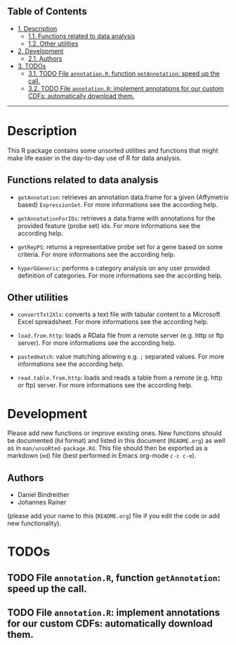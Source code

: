 <div id="table-of-contents">
<h2>Table of Contents</h2>
<div id="text-table-of-contents">
<ul>
<li><a href="#sec-1">1. Description</a>
<ul>
<li><a href="#sec-1-1">1.1. Functions related to data analysis</a></li>
<li><a href="#sec-1-2">1.2. Other utilities</a></li>
</ul>
</li>
<li><a href="#sec-2">2. Development</a>
<ul>
<li><a href="#sec-2-1">2.1. Authors</a></li>
</ul>
</li>
<li><a href="#sec-3">3. TODOs</a>
<ul>
<li><a href="#sec-3-1">3.1. <span class="todo TODO">TODO</span> File <code>annotation.R</code>, function <code>getAnnotation</code>: speed up the call.</a></li>
<li><a href="#sec-3-2">3.2. <span class="todo TODO">TODO</span> File <code>annotation.R</code>: implement annotations for our custom CDFs: automatically download them.</a></li>
</ul>
</li>
</ul>
</div>
</div>

---

# Description

This R package contains some unsorted utilities and functions that might make life easier in the day-to-day use of R for data analysis.

## Functions related to data analysis

-   `getAnnotation`: retrieves an annotation data.frame for a given (Affymetrix based) `ExpressionSet`. For more informations see the according help.

-   `getAnnotationForIDs`: retrieves a data.frame with annotations for the provided feature (probe set) ids. For more informations see the according help.

-   `getRepPS`: returns a representative probe set for a gene based on some criteria. For more informations see the according help.

-   `hyperGGeneric`: performs a category analysis on any user provided definition of categories. For more informations see the according help.

## Other utilities

-   `convertTxt2Xls`: converts a text file with tabular content to a Microsoft Excel spreadsheet. For more informations see the according help.

-   `load.from.http`: loads a RData file from a remote server (e.g. http or ftp server). For more informations see the according help.

-   `pastedmatch`: value matching allowing e.g. `;` separated values. For more informations see the according help.

-   `read.table.from.http`: loads and reads a table from a remote (e.g. http or ftp) server. For more informations see the according help.

# Development

Please add new functions or improve existing ones. New functions should be documented (`Rd` format) and listed in this document (`README.org`) as well as in `man/unsoRted-package.Rd`. This file should then be exported as a markdown (`md`) file (best performed in Emacs org-mode `c-c c-e`).

## Authors

-   Daniel Bindreither
-   Johannes Rainer

(please add your name to this (`README.org`) file if you edit the code or add new functionality).

# TODOs

## TODO File `annotation.R`, function `getAnnotation`: speed up the call.

## TODO File `annotation.R`: implement annotations for our custom CDFs: automatically download them.